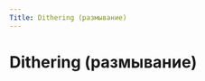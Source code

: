 ```yaml
---
Title: Dithering (размывание)
---
```



Dithering (размывание)
======================

<!-- TOC -->
